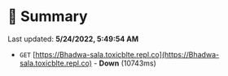 # 📖 Summary
Last updated: **5/24/2022, 5:49:54 AM**

- `GET` [https://Bhadwa-sala.toxicblte.repl.co](https://Bhadwa-sala.toxicblte.repl.co) - **Down** (10743ms)
